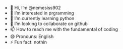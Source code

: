 - 👋 Hi, I’m @nemesiss902
- 👀 I’m interested in prgramming
- 🌱 I’m currently learning python
- 💞️ I’m looking to collaborate on github
- 📫 How to reach me with the fundamental of coding
- 😄 Pronouns: English
- ⚡ Fun fact: nothin

<!---
nemesiss902/nemesiss902 is a ✨ special ✨ repository because its `README.md` (this file) appears on your GitHub profile.
You can click the Preview link to take a look at your changes.
--->
